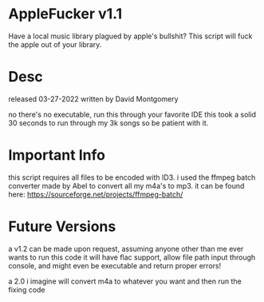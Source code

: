 # AppleFucker v1.1
Have a local music library plagued by apple's bullshit? This script will fuck the apple out of your library.

# Desc
released 03-27-2022
written by David Montgomery

no there's no executable, run this through your favorite IDE
this took a solid 30 seconds to run through my 3k songs so be patient with it.

# Important Info
this script requires all files to be encoded with ID3. 
i used the ffmpeg batch converter made by Abel to convert all my m4a's to mp3. 
it can be found here: https://sourceforge.net/projects/ffmpeg-batch/

# Future Versions
a v1.2 can be made upon request, assuming anyone other than me ever wants to run this code
it will have flac support, allow file path input through console, and might even be executable and return proper errors!

a 2.0 i imagine will convert m4a to whatever you want and then run the fixing code
